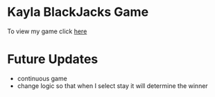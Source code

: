 # Kayla BlackJacks Game
To view my game  click [here](https://kpowell27.github.io/)

# Future Updates
- continuous game 
- change logic so that when I select stay it will determine the winner

